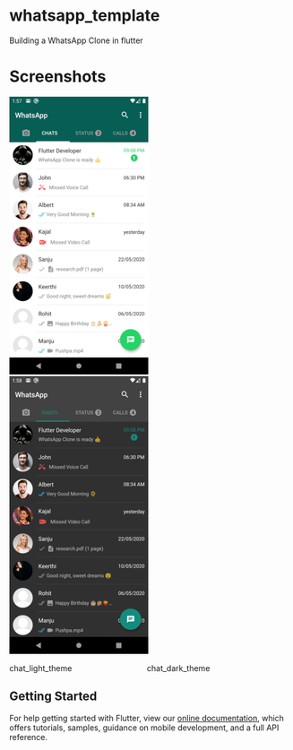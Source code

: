# whatsapp_template

Building a WhatsApp Clone in flutter

# Screenshots

![](screenshots/chat_light_theme.png) &emsp; ![](screenshots/chat_dark_theme.png)
 
 chat_light_theme &emsp;&emsp;&emsp;&emsp;&emsp;&emsp;&emsp;&emsp;&emsp; chat_dark_theme


## Getting Started


For help getting started with Flutter, view our
[online documentation](https://flutter.dev/docs), which offers tutorials,
samples, guidance on mobile development, and a full API reference.
